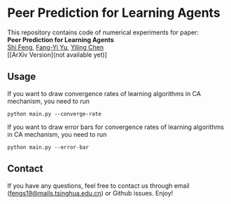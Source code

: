 # Peer Prediction for Learning Agents
This repository contains code of numerical experiments for paper:  
**Peer Prediction for Learning Agents**  
[Shi Feng](https://fengshi.link), [Fang-Yi Yu](http://www-personal.umich.edu/~fayu/), [Yiling Chen](https://yiling.seas.harvard.edu/)  
[[ArXiv Version](not available yet)]

## Usage
If you want to draw convergence rates of learning algorithms in CA mechanism, you need to run
```
python main.py --converge-rate
```

If you want to draw error bars for convergence rates of learning algorithms in CA mechanism, you need to run
```
python main.py --error-bar
```

## Contact
If you have any questions, feel free to contact us through email (fengs19@mails.tsinghua.edu.cn) or Github issues. Enjoy!
